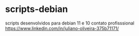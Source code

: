 # scripts-debian
scripts desenvolvidos para debian 11 e 10
contato profisssional 
https://www.linkedin.com/in/juliano-oliveira-375b71171/
